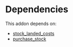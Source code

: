 # Dependencies

This addon depends on:

- [stock_landed_costs](https://github.com/bringout/oca-ocb-warehouse/tree/81e6496fce389797413505803016d3ac487ede13/odoo-bringout-oca-ocb-stock_landed_costs)
- [purchase_stock](https://github.com/bringout/oca-ocb-warehouse/tree/81e6496fce389797413505803016d3ac487ede13/odoo-bringout-oca-ocb-purchase_stock)
